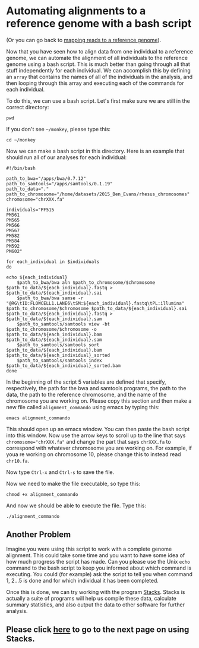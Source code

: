# Automating alignments to a reference genome with a bash script

(Or you can go back to [mapping reads to a reference genome](https://github.com/evansbenj/Reduced-Representation-Workshop/blob/master/4_Mapping_reads_to_a_reference_genome.md)).

Now that you have seen how to align data from one individual to a reference genome, we can automate the alignment of all individuals to the reference genome using a bash script.  This is much better than going through all that stuff independently for each individual.  We can accomplish this by defining an `array` that contains the names of all of the individuals in the analysis, and then looping through this array and executing each of the commands for each individual.

To do this, we can use a bash script.  Let's first make sure we are still in the correct directory:

`pwd`

If you don't see `~/monkey`, please type this:

`cd ~/monkey`

Now we can make a bash script in this directory.  Here is an example that should run all of our analyses for each individual:

```
#!/bin/bash                                                                                                                  

path_to_bwa="/apps/bwa/0.7.12"
path_to_samtools="/apps/samtools/0.1.19"
path_to_data="."
path_to_chromosome="/home/datasets/2015_Ben_Evans/rhesus_chromosomes"
chromosome="chrXXX.fa"

individuals="PF515
PM561
PM565
PM566
PM567
PM582
PM584
PM592
PM602"

for each_individual in $individuals
do

echo ${each_individual}
    $path_to_bwa/bwa aln $path_to_chromosome/$chromosome $path_to_data/${each_individual}.fastq > $path_to_data/${each_individual}.sai
    $path_to_bwa/bwa samse -r "@RG\tID:FLOWCELL1.LANE6\tSM:${each_individual}.fastq\tPL:illumina" $path_to_chromosome/$chromosome $path_to_data/${each_individual}.sai $path_to_data/${each_individual}.fastq > $path_to_data/${each_individual}.sam
    $path_to_samtools/samtools view -bt $path_to_chromosome/$chromosome -o $path_to_data/${each_individual}.bam $path_to_data/${each_individual}.sam
    $path_to_samtools/samtools sort $path_to_data/${each_individual}.bam $path_to_data/${each_individual}_sorted
    $path_to_samtools/samtools index $path_to_data/${each_individual}_sorted.bam
done

```

In the beginning of the script 5 variables are defined that specify, respectively, the path for the bwa and samtools programs, the path to the data, the path to the reference chromosome, and the name of the chromosome you are working on.  Please copy this section and then make a new file called `alignment_commando` using emacs by typing this:

`emacs alignment_commando`

This should open up an emacs window.  You can then paste the bash script into this window.  Now use the arrow keys to scroll up to the line that says `chromosome="chrXXX.fa"` and change the part that says `chrXXX.fa` to correspond with whatever chromosome you are working on.  For example, if youa re working on chromosome 10, please change this to instead read `chr10.fa`.

Now type `Ctrl-x` and `Ctrl-s` to save the file.

Now we need to make the file executable, so type this:

`chmod +x alignment_commando`

And now we should be able to execute the file.  Type this:

`./alignment_commando`

## Another Problem

Imagine you were using this script to work with a complete genome alignment.  This could take some time and you want to have some idea of how much progress the script has made.  Can you please use the Unix `echo` command to the bash script to keep you informed about which command is executing.  You could (for example) ask the script to tell you when command 1, 2...5 is done and for which individual it has been completed.

Once this is done, we can try working with the program [Stacks](http://creskolab.uoregon.edu/stacks/manual/).  Stacks is actually a suite of programs will help us compile these data, calculate summary statistics, and also output the data to other software for further analysis.  

## Please click [here](https://github.com/evansbenj/Reduced-Representation-Workshop/blob/master/6_Using_Stacks_with_a_reference_genome.md) to go to the next page on using Stacks.

